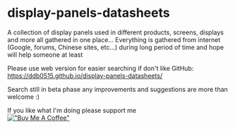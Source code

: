 # display-panels-datasheets
A collection of display panels used in different products, screens, displays and more all gathered in one place...
Everything is gathered from internet (Google, forums, Chinese sites, etc...) during long period of time and hope will help someone at least

Please use web version for easier searching if don't like GitHub:
https://ddb0515.github.io/display-panels-datasheets/

Search still in beta phase any improvements and suggestions are more than welcome :)


If you like what I'm doing please support me <br/>
[!["Buy Me A Coffee"](https://www.buymeacoffee.com/assets/img/custom_images/orange_img.png)](https://buymeacoffee.com/ddb0515)
